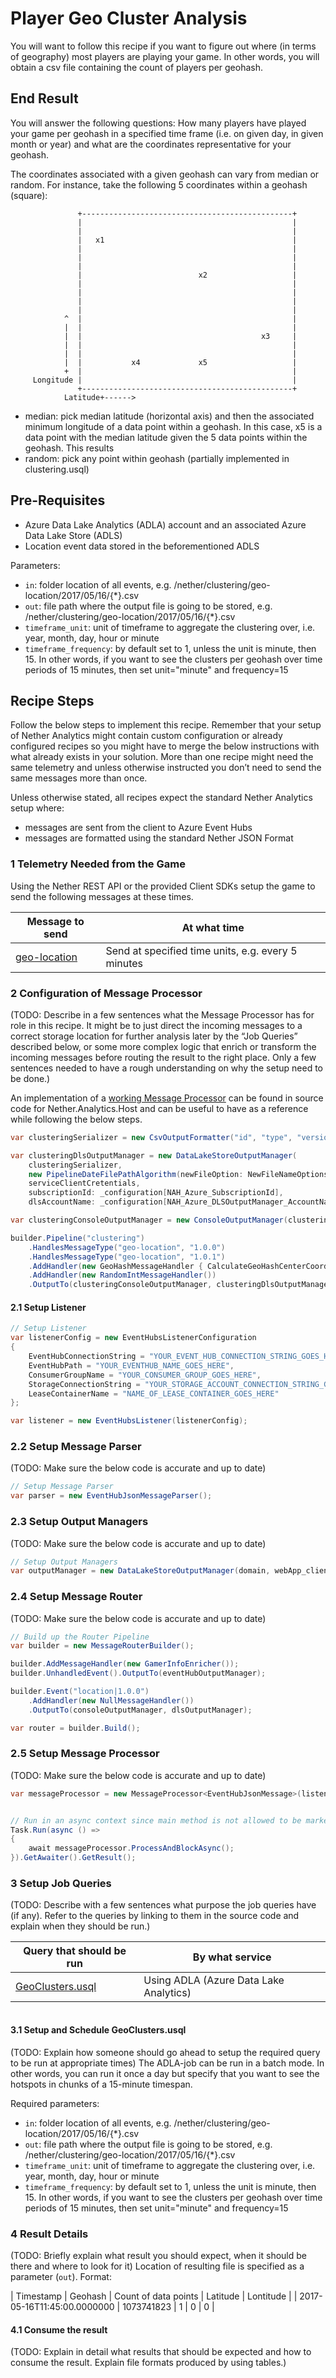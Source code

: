 # Player Geo Cluster Analysis

You will want to follow this recipe if you want to figure out where (in terms of geography) most players are playing your game. In other words, you will obtain a csv file containing the count of players per geohash.

## End Result

You will answer the following questions: How many players have played your game per geohash in a specified time frame (i.e. on given day, in given month or year) and what are the coordinates representative for your geohash.

The coordinates associated with a given geohash can vary from median or random.
For instance, take the following 5 coordinates within a geohash (square):

```
               +-----------------------------------------------+
               |                                               |
               |                                               |
               |   x1                                          |
               |                                               |
               |                                               |
               |                                               |
               |                          x2                   |
               |                                               |
               |                                               |
               |                                               |
               |                                               |
            ^  |                                               |
            |  |                                               |
            |  |                                        x3     |
            |  |                                               |
            |  |                                               |
            |  |           x4             x5                   |
            +  |                                               |
     Longitude |                                               |
               +-----------------------------------------------+
            Latitude+------>
```

- median: pick median latitude (horizontal axis) and then the associated minimum longitude of a data point within a geohash. In this case, x5 is a data point with the median latitude given the 5 data points within the geohash. This results
- random: pick any point within geohash (partially implemented in clustering.usql)

## Pre-Requisites

- Azure Data Lake Analytics (ADLA) account and an associated Azure Data Lake Store (ADLS)
- Location event data stored in the beforementioned ADLS

Parameters:
- ``in``: folder location of all events, e.g. /nether/clustering/geo-location/2017/05/16/{*}.csv
- ``out``: file path where the output file is going to be stored, e.g. /nether/clustering/geo-location/2017/05/16/{*}.csv
- ``timeframe_unit``: unit of timeframe to aggregate the clustering over, i.e. year, month, day, hour or minute
- ``timeframe_frequency``: by default set to 1, unless the unit is minute, then 15. In other words, if you want to see the clusters per geohash over time periods of 15 minutes, then set unit="minute" and frequency=15


## Recipe Steps

Follow the below steps to implement this recipe. Remember that your setup of Nether Analytics might contain custom configuration or already configured recipes so you might have to merge the below instructions with what already exists in your solution. More than one recipe might need the same telemetry and unless otherwise instructed you don’t need to send the same messages more than once.

Unless otherwise stated, all recipes expect the standard Nether Analytics setup where:
* messages are sent from the client to Azure Event Hubs
* messages are formatted using the standard Nether JSON Format

### 1 Telemetry Needed from the Game

Using the Nether REST API or the provided Client SDKs setup the game to send the following messages at these times.

| Message to send                    | At what time                              |
|------------------------------------|-------------------------------------------|
| [geo-location](../message-types/geo-location.md)      | Send at specified time units, e.g. every 5 minutes  |



### 2 Configuration of Message Processor

(TODO: Describe in a few sentences what the Message Processor has for role in this recipe. It might be to just direct the incoming messages to a correct storage location for further analysis later by the “Job Queries” described below, or some more complex logic that enrich or transform the incoming messages before routing the result to the right place. Only a few sentences needed to have a rough understanding on why the setup need to be done.)

An implementation of a [working Message Processor]() can be found in source code for Nether.Analytics.Host and can be useful to have as a reference while following the below steps.

```cs
var clusteringSerializer = new CsvOutputFormatter("id", "type", "version", "enqueueTimeUtc", "gameSessionId", "lat", "lon", "geoHash", "geoHashPrecision", "geoHashCenterLat", "geoHashCenterLon", "rnd");

var clusteringDlsOutputManager = new DataLakeStoreOutputManager(
    clusteringSerializer,
    new PipelineDateFilePathAlgorithm(newFileOption: NewFileNameOptions.Every5Minutes),
    serviceClientCretentials,
    subscriptionId: _configuration[NAH_Azure_SubscriptionId],
    dlsAccountName: _configuration[NAH_Azure_DLSOutputManager_AccountName]);

var clusteringConsoleOutputManager = new ConsoleOutputManager(clusteringSerializer);

builder.Pipeline("clustering")
    .HandlesMessageType("geo-location", "1.0.0")
    .HandlesMessageType("geo-location", "1.0.1")
    .AddHandler(new GeoHashMessageHandler { CalculateGeoHashCenterCoordinates = true })
    .AddHandler(new RandomIntMessageHandler())
    .OutputTo(clusteringConsoleOutputManager, clusteringDlsOutputManager);
```

#### 2.1 Setup Listener


```cs
// Setup Listener
var listenerConfig = new EventHubsListenerConfiguration
{
    EventHubConnectionString = "YOUR_EVENT_HUB_CONNECTION_STRING_GOES_HERE",
    EventHubPath = "YOUR_EVENTHUB_NAME_GOES_HERE",
    ConsumerGroupName = "YOUR_CONSUMER_GROUP_GOES_HERE",
    StorageConnectionString = "YOUR_STORAGE_ACCOUNT_CONNECTION_STRING_GOES_HERE",
    LeaseContainerName = "NAME_OF_LEASE_CONTAINER_GOES_HERE"
};

var listener = new EventHubsListener(listenerConfig);
```

### 2.2 Setup Message Parser

(TODO: Make sure the below code is accurate and up to date)
```cs
// Setup Message Parser
var parser = new EventHubJsonMessageParser();
```

### 2.3 Setup Output Managers

(TODO: Make sure the below code is accurate and up to date)
```cs
// Setup Output Managers
var outputManager = new DataLakeStoreOutputManager(domain, webApp_clientId, clientSecret, subscriptionId, adlsAccountName);
```

### 2.4 Setup Message Router

(TODO: Make sure the below code is accurate and up to date)
```cs
// Build up the Router Pipeline
var builder = new MessageRouterBuilder();

builder.AddMessageHandler(new GamerInfoEnricher());
builder.UnhandledEvent().OutputTo(eventHubOutputManager);

builder.Event("location|1.0.0")
    .AddHandler(new NullMessageHandler())
    .OutputTo(consoleOutputManager, dlsOutputManager);

var router = builder.Build();
```

### 2.5 Setup Message Processor

(TODO: Make sure the below code is accurate and up to date)
```cs
var messageProcessor = new MessageProcessor<EventHubJsonMessage>(listener, parser, router);


// Run in an async context since main method is not allowed to be marked as async
Task.Run(async () =>
{
    await messageProcessor.ProcessAndBlockAsync();
}).GetAwaiter().GetResult();
```

### 3 Setup Job Queries

(TODO: Describe with a few sentences what purpose the job queries have (if any). Refer to the queries by linking to them in the source code and explain when they should be run.)

| Query that should be run           | By what service                           |
|------------------------------------|-------------------------------------------|
| [GeoClusters.usql](../../../src/Nether.Analytics.DataLakeJobs/GeoClusters.usql)             | Using ADLA (Azure Data Lake Analytics)    |


```cs

```

#### 3.1 Setup and Schedule GeoClusters.usql

(TODO: Explain how someone should go ahead to setup the required query to be run at appropriate times)
The ADLA-job can be run in a batch mode. In other words, you can run it once a day but specify that you want to see the hotspots in chunks of a 15-minute timespan.

Required parameters:
- ``in``: folder location of all events, e.g. /nether/clustering/geo-location/2017/05/16/{*}.csv
- ``out``: file path where the output file is going to be stored, e.g. /nether/clustering/geo-location/2017/05/16/{*}.csv
- ``timeframe_unit``: unit of timeframe to aggregate the clustering over, i.e. year, month, day, hour or minute
- ``timeframe_frequency``: by default set to 1, unless the unit is minute, then 15. In other words, if you want to see the clusters per geohash over time periods of 15 minutes, then set unit="minute" and frequency=15

### 4 Result Details

(TODO: Briefly explain what result you should expect, when it should be there and where to look for it)
Location of resulting file is specified as a parameter (``out``).
Format:

| Timestamp | Geohash | Count of data points | Latitude | Lontitude |
| 2017-05-16T11:45:00.0000000 |	1073741823 |	1 |	0 |	0 |


#### 4.1 Consume the result

(TODO: Explain in detail what results that should be expected and how to consume the result. Explain file formats produced by using tables.)
